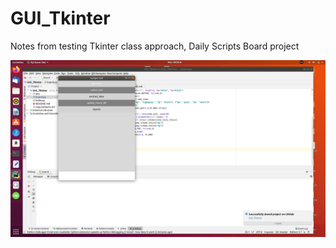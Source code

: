 # GUI_Tkinter
 Notes from testing Tkinter class approach, Daily Scripts Board project

![scripts_gui.png](scripts_gui.png)
